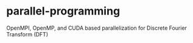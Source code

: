 # parallel-programming
OpenMPI, OpenMP, and CUDA based parallelization for Discrete Fourier Transform (DFT)
